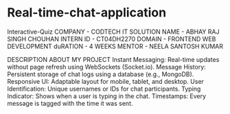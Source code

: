 # Real-time-chat-application

Interactive-Quiz COMPANY - CODTECH IT SOLUTION 
NAME - ABHAY RAJ SINGH CHOUHAN 
INTERN ID - CT04DH2270 
DOMAIN - FRONTEND WEB DEVELOPMENT 
duRATION - 4 WEEKS
MENTOR - NEELA SANTOSH KUMAR

DESCRIPTION ABOUT MY PROJECT 
Instant Messaging: Real-time updates without page refresh using WebSockets (Socket.io).
Message History: Persistent storage of chat logs using a database (e.g., MongoDB).
Responsive UI: Adaptable layout for mobile, tablet, and desktop.
User Identification: Unique usernames or IDs for chat participants.
Typing Indicator: Shows when a user is typing in the chat.
Timestamps: Every message is tagged with the time it was sent.
